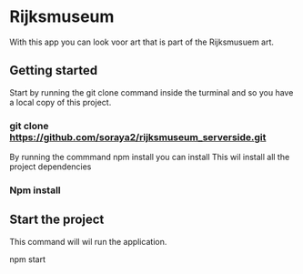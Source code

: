 # Rijksmuseum
With this app you can look voor art that is part of the Rijksmusuem art.

## Getting started
Start by running the git clone command inside the turminal and so you have a local copy of this project.


### git clone https://github.com/soraya2/rijksmuseum_serverside.git

By running the commmand npm install you can install 
This wil install all the project dependencies

### Npm install 

##  Start the project
This command will wil run the application.

npm start


